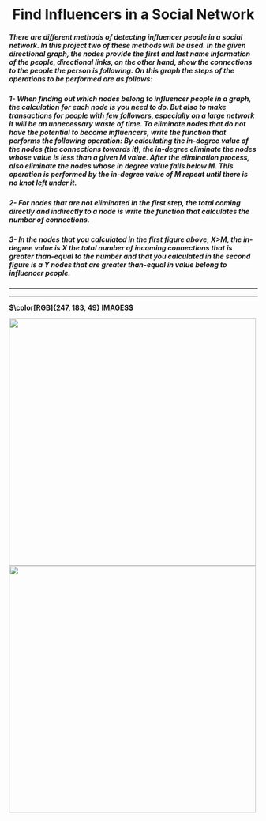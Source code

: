 <h1 align="center"> Find Influencers in a Social Network</h1>

##### There are different methods of detecting influencer people in a social network. In this project two of these methods will be used. In the given directional graph, the nodes provide the first and last name information of the people, directional links, on the other hand, show the connections to the people the person is following. On this graph the steps of the operations to be performed are as follows: 
##### 1- When finding out which nodes belong to influencer people in a graph, the calculation for each node is you need to do. But also to make transactions for people with few followers, especially on a large network it will be an unnecessary waste of time. To eliminate nodes that do not have the potential to become influencers, write the function that performs the following operation: By calculating the in-degree value of the nodes (the connections towards it), the in-degree eliminate the nodes whose value is less than a given M value. After the elimination process, also eliminate the nodes whose in degree value falls below M. This operation is performed by the in-degree value of M repeat until there is no knot left under it.
##### 2- For nodes that are not eliminated in the first step, the total coming directly and indirectly to a node is write the function that calculates the number of connections.
##### 3- In the nodes that you calculated in the first figure above, X>M, the in-degree value is X the total number of incoming connections that is greater than-equal to the number and that you calculated in the second figure is a Y nodes that are greater than-equal in value belong to influencer people.
<hr><hr>

<strong>$\color[RGB]{247, 183, 49} IMAGES$</strong>  


<p float="left">
  <img src="https://i.hizliresim.com/cqrw3dr.png" width="500" height="500"/>
  <img src="https://i.hizliresim.com/m3oc1g2.png" width="500" height="500"/> 
</p>
